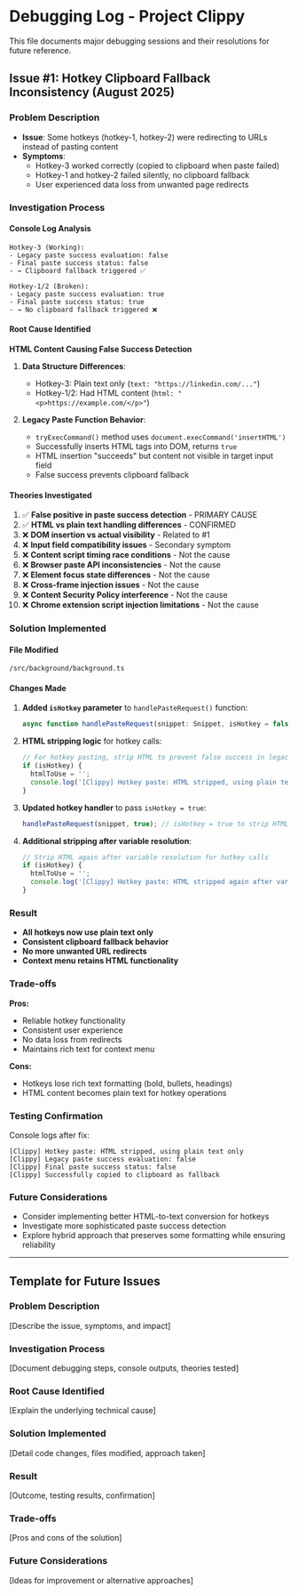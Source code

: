 # Debugging Log - Project Clippy

This file documents major debugging sessions and their resolutions for future reference.

## Issue #1: Hotkey Clipboard Fallback Inconsistency (August 2025)

### Problem Description
- **Issue**: Some hotkeys (hotkey-1, hotkey-2) were redirecting to URLs instead of pasting content
- **Symptoms**: 
  - Hotkey-3 worked correctly (copied to clipboard when paste failed)
  - Hotkey-1 and hotkey-2 failed silently, no clipboard fallback
  - User experienced data loss from unwanted page redirects

### Investigation Process

#### Console Log Analysis
```
Hotkey-3 (Working):
- Legacy paste success evaluation: false
- Final paste success status: false  
- → Clipboard fallback triggered ✅

Hotkey-1/2 (Broken):
- Legacy paste success evaluation: true
- Final paste success status: true
- → No clipboard fallback triggered ❌
```

#### Root Cause Identified
**HTML Content Causing False Success Detection**

1. **Data Structure Differences**:
   - Hotkey-3: Plain text only (`text: "https://linkedin.com/..."`)
   - Hotkey-1/2: Had HTML content (`html: "<p>https://example.com/</p>"`)

2. **Legacy Paste Function Behavior**:
   - `tryExecCommand()` method uses `document.execCommand('insertHTML')`
   - Successfully inserts HTML tags into DOM, returns `true`
   - HTML insertion "succeeds" but content not visible in target input field
   - False success prevents clipboard fallback

#### Theories Investigated
1. ✅ **False positive in paste success detection** - PRIMARY CAUSE
2. ✅ **HTML vs plain text handling differences** - CONFIRMED
3. ❌ **DOM insertion vs actual visibility** - Related to #1
4. ❌ **Input field compatibility issues** - Secondary symptom
5. ❌ **Content script timing race conditions** - Not the cause
6. ❌ **Browser paste API inconsistencies** - Not the cause
7. ❌ **Element focus state differences** - Not the cause
8. ❌ **Cross-frame injection issues** - Not the cause
9. ❌ **Content Security Policy interference** - Not the cause
10. ❌ **Chrome extension script injection limitations** - Not the cause

### Solution Implemented

#### File Modified
`/src/background/background.ts`

#### Changes Made
1. **Added `isHotkey` parameter** to `handlePasteRequest()` function:
   ```typescript
   async function handlePasteRequest(snippet: Snippet, isHotkey = false)
   ```

2. **HTML stripping logic** for hotkey calls:
   ```typescript
   // For hotkey pasting, strip HTML to prevent false success in legacy paste function
   if (isHotkey) {
     htmlToUse = '';
     console.log('[Clippy] Hotkey paste: HTML stripped, using plain text only');
   }
   ```

3. **Updated hotkey handler** to pass `isHotkey = true`:
   ```typescript
   handlePasteRequest(snippet, true); // isHotkey = true to strip HTML
   ```

4. **Additional stripping after variable resolution**:
   ```typescript
   // Strip HTML again after variable resolution for hotkey calls
   if (isHotkey) {
     htmlToUse = '';
     console.log('[Clippy] Hotkey paste: HTML stripped again after variable resolution');
   }
   ```

### Result
- **All hotkeys now use plain text only**
- **Consistent clipboard fallback behavior**
- **No more unwanted URL redirects**
- **Context menu retains HTML functionality**

### Trade-offs
**Pros:**
- Reliable hotkey functionality
- Consistent user experience
- No data loss from redirects
- Maintains rich text for context menu

**Cons:**
- Hotkeys lose rich text formatting (bold, bullets, headings)
- HTML content becomes plain text for hotkey operations

### Testing Confirmation
Console logs after fix:
```
[Clippy] Hotkey paste: HTML stripped, using plain text only
[Clippy] Legacy paste success evaluation: false
[Clippy] Final paste success status: false
[Clippy] Successfully copied to clipboard as fallback
```

### Future Considerations
- Consider implementing better HTML-to-text conversion for hotkeys
- Investigate more sophisticated paste success detection
- Explore hybrid approach that preserves some formatting while ensuring reliability

---

## Template for Future Issues

### Problem Description
[Describe the issue, symptoms, and impact]

### Investigation Process
[Document debugging steps, console outputs, theories tested]

### Root Cause Identified
[Explain the underlying technical cause]

### Solution Implemented
[Detail code changes, files modified, approach taken]

### Result
[Outcome, testing results, confirmation]

### Trade-offs
[Pros and cons of the solution]

### Future Considerations
[Ideas for improvement or alternative approaches]